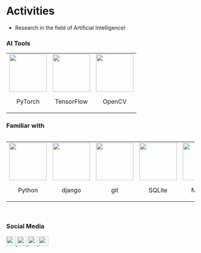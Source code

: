 

# Activities

<ul>
 <li>
  Research in the field of Artificial Intelligence!
  </li>
</ul>


### AI Tools
<table>
<tr>
<td align="center">
<img src="https://www.vectorlogo.zone/logos/pytorch/pytorch-icon.svg" width="100"/>
<p align="center">
PyTorch
</p>
</td>
<td align="center">
<img src="https://www.vectorlogo.zone/logos/tensorflow/tensorflow-icon.svg" width="100"/>
<p align="center">
TensorFlow
 <td align="center">
<img src="https://www.vectorlogo.zone/logos/opencv/opencv-icon.svg" width="100"/>
<p align="center">
OpenCV
</p>
</td>
</tr>
<table>

### Familiar with
<table>
<tr>
<td align="center">
<img src="https://www.vectorlogo.zone/logos/python/python-icon.svg" width="100"/>
<p align="center">
Python
</p>
</td>
<td align="center">
<img src="https://www.vectorlogo.zone/logos/djangoproject/djangoproject-icon.svg" width="100"/>
<p align="center">
django
</p>
</td>
<td align="center">
<img src="https://www.vectorlogo.zone/logos/git-scm/git-scm-icon.svg" width="100"/>
<p align="center">
git
 <td align="center">
<img src="https://www.vectorlogo.zone/logos/sqlite/sqlite-icon.svg" width="100"/>
<p align="center">
SQLite
 <td align="center">
<img src="https://www.vectorlogo.zone/logos/numpy/numpy-icon.svg" width="100"/>
<p align="center">
NumPy
 <td align="center">
<img src="https://upload.wikimedia.org/wikipedia/commons/e/ed/Pandas_logo.svg" width="100"/>
</tr>
<table>

                                                                                        
<br>  

### Social Media 
<a href="https://gitlab.com/azimidanial1380">
    <img src="https://www.vectorlogo.zone/logos/gitlab/gitlab-icon.svg" width="25">
</a>
<a href="https://www.linkedin.com/in/danial-azimi-1256a821a">
    <img src="https://www.vectorlogo.zone/logos/linkedin/linkedin-tile.svg" width="25">
</a>
<a href="https://www.instagram.com/danialazimi10">
     <img src="https://www.vectorlogo.zone/logos/instagram/instagram-tile.svg" width="25">
</a>
<a href="mailto:azimidanial1380@gmail.com">
    <img src="https://www.vectorlogo.zone/logos/gmail/gmail-icon.svg" width="25">
</a>

<br>

                                            
                               

